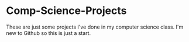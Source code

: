 # Comp-Science-Projects
These are just some projects I've done in my computer science class. I'm new to Github so this is just a start.
